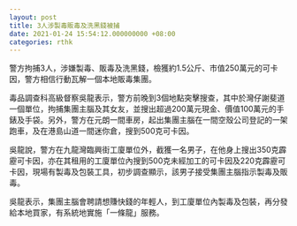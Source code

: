 ```yaml
---
layout: post
title: 3人涉製毒販毒及洗黑錢被捕
date: 2021-01-24 15:54:12.000000000 +08:00
categories: rthk
---
```


警方拘捕3人，涉嫌製毒、販毒及洗黑錢，檢獲約1.5公斤、市值250萬元的可卡因，警方相信行動瓦解一個本地販毒集團。

毒品調查科高級督察吳龍表示，警方前晚到3個地點突擊搜查，其中於灣仔謝斐道一個單位，拘捕集團主腦及其女友，並搜出超過200萬元現金、價值100萬元的手錶及手袋。另外，警方在元朗一間車房，起出集團主腦在一間空殼公司登記的一架跑車，及在港島山道一間迷你倉，搜到500克可卡因。

吳龍說，警方在九龍灣臨興街工廈單位外，截獲一名男子，在他身上搜出350克霹靂可卡因，亦在其租用的工廈單位內搜到500克未經加工的可卡因及220克霹靂可卡因，現場有製毒及包裝工具，初步調查顯示，該男子接受集團主腦指示製毒及販毒。

吳龍表示，集團主腦會聘請想賺快錢的年輕人，到工廈單位內製毒及包裝，再分發給本地買家，有系統地實施「一條龍」服務。
